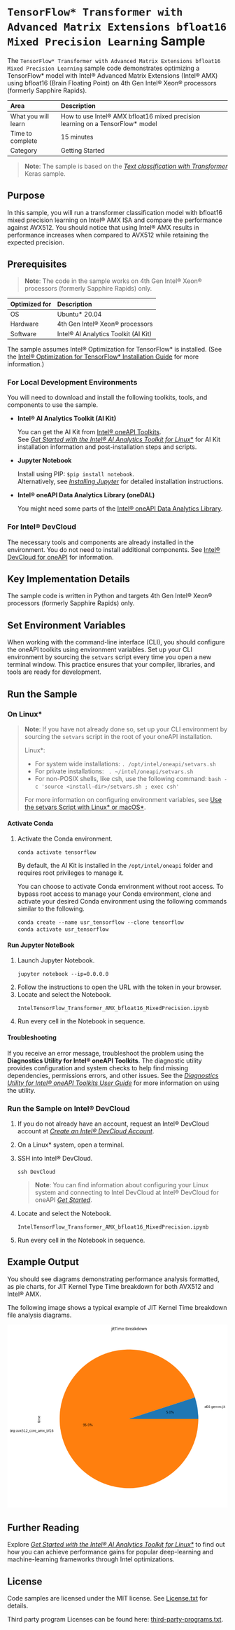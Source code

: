 # `TensorFlow* Transformer with Advanced Matrix Extensions bfloat16 Mixed Precision Learning` Sample 

The `TensorFlow* Transformer with Advanced Matrix Extensions bfloat16 Mixed Precision Learning` sample code demonstrates optimizing a TensorFlow* model with Intel® Advanced Matrix Extensions (Intel® AMX) using bfloat16 (Brain Floating Point) on 4th Gen Intel® Xeon® processors (formerly Sapphire Rapids).

| Area                  | Description
|:---                   |:--
 What you will learn    | How to use Intel® AMX bfloat16 mixed precision learning on a TensorFlow* model
| Time to complete      | 15 minutes
| Category              | Getting Started

> **Note**: The sample is based on the [*Text classification with Transformer*](https://keras.io/examples/nlp/text_classification_with_transformer/) Keras sample.

## Purpose

In this sample, you will run a transformer classification model with bfloat16 mixed precision learning on Intel® AMX ISA and compare the performance against AVX512. You should notice that using Intel® AMX results in performance increases when compared to AVX512 while retaining the expected precision.

## Prerequisites

>**Note**: The code in the sample works on 4th Gen Intel® Xeon® processors (formerly Sapphire Rapids) only.

| Optimized for             | Description
|:---                       |:---
| OS                        | Ubuntu* 20.04
| Hardware                  | 4th Gen Intel® Xeon® processors
| Software                  | Intel® AI Analytics Toolkit (AI Kit)

The sample assumes Intel® Optimization for TensorFlow* is installed. (See the [Intel® Optimization for TensorFlow* Installation Guide](https://www.intel.com/content/www/us/en/developer/articles/guide/optimization-for-TensorFlow-installation-guide.html) for more information.)

### For Local Development Environments

You will need to download and install the following toolkits, tools, and components to use the sample.

- **Intel® AI Analytics Toolkit (AI Kit)**

  You can get the AI Kit from [Intel® oneAPI Toolkits](https://www.intel.com/content/www/us/en/developer/tools/oneapi/toolkits.html#analytics-kit). <br> See [*Get Started with the Intel® AI Analytics Toolkit for Linux**](https://www.intel.com/content/www/us/en/develop/documentation/get-started-with-ai-linux) for AI Kit installation information and post-installation steps and scripts.

- **Jupyter Notebook**

  Install using PIP: `$pip install notebook`. <br> Alternatively, see [*Installing Jupyter*](https://jupyter.org/install) for detailed installation instructions.


- **Intel® oneAPI Data Analytics Library (oneDAL)**

  You might need some parts of the [Intel® oneAPI Data Analytics Library](https://software.intel.com/content/www/us/en/develop/tools/oneapi/components/onedal.html).


### For Intel® DevCloud

The necessary tools and components are already installed in the environment. You do not need to install additional components. See [Intel® DevCloud for oneAPI](https://devcloud.intel.com/oneapi/get_started/) for information.


## Key Implementation Details

The sample code is written in Python and targets 4th Gen Intel® Xeon® processors (formerly Sapphire Rapids) only.

## Set Environment Variables

When working with the command-line interface (CLI), you should configure the oneAPI toolkits using environment variables. Set up your CLI environment by sourcing the `setvars` script every time you open a new terminal window. This practice ensures that your compiler, libraries, and tools are ready for development.

## Run the Sample

### On Linux*

> **Note**: If you have not already done so, set up your CLI
> environment by sourcing  the `setvars` script in the root of your oneAPI installation.
>
> Linux*:
> - For system wide installations: `. /opt/intel/oneapi/setvars.sh`
> - For private installations: ` . ~/intel/oneapi/setvars.sh`
> - For non-POSIX shells, like csh, use the following command: `bash -c 'source <install-dir>/setvars.sh ; exec csh'`
>
> For more information on configuring environment variables, see [Use the setvars Script with Linux* or macOS*](https://www.intel.com/content/www/us/en/develop/documentation/oneapi-programming-guide/top/oneapi-development-environment-setup/use-the-setvars-script-with-linux-or-macos.html).

#### Activate Conda

1. Activate the Conda environment.
    ```
    conda activate tensorflow
    ```
   By default, the AI Kit is installed in the `/opt/intel/oneapi` folder and requires root privileges to manage it.

   You can choose to activate Conda environment without root access. To bypass root access to manage your Conda environment, clone and activate your desired Conda environment using the following commands similar to the following.

   ```
   conda create --name usr_tensorflow --clone tensorflow
   conda activate usr_tensorflow
   ```

#### Run Jupyter NoteBook

1. Launch Jupyter Notebook.
   ```
   jupyter notebook --ip=0.0.0.0
   ```
2. Follow the instructions to open the URL with the token in your browser.
3. Locate and select the Notebook.
   ```
   IntelTensorFlow_Transformer_AMX_bfloat16_MixedPrecision.ipynb
   ```
4. Run every cell in the Notebook in sequence.

#### Troubleshooting

If you receive an error message, troubleshoot the problem using the **Diagnostics Utility for Intel® oneAPI Toolkits**. The diagnostic utility provides configuration and system checks to help find missing dependencies, permissions errors, and other issues. See the *[Diagnostics Utility for Intel® oneAPI Toolkits User Guide](https://www.intel.com/content/www/us/en/develop/documentation/diagnostic-utility-user-guide/top.html)* for more information on using the utility.

### Run the Sample on Intel® DevCloud

1. If you do not already have an account, request an Intel® DevCloud account at [*Create an Intel® DevCloud Account*](https://intelsoftwaresites.secure.force.com/DevCloud/oneapi).
2. On a Linux* system, open a terminal.
3. SSH into Intel® DevCloud.
   ```
   ssh DevCloud
   ```
   > **Note**: You can find information about configuring your Linux system and connecting to Intel DevCloud at Intel® DevCloud for oneAPI *[Get Started](https://devcloud.intel.com/oneapi/get_started)*.

4. Locate and select the Notebook.
   ```
   IntelTensorFlow_Transformer_AMX_bfloat16_MixedPrecision.ipynb
   ```
5. Run every cell in the Notebook in sequence.


## Example Output

You should see diagrams demonstrating performance analysis formatted, as pie charts, for JIT Kernel Type Time breakdown for both AVX512 and Intel® AMX.

The following image shows a typical example of JIT Kernel Time breakdown file analysis diagrams.

![jit pie chart](images/jit_breakdown_pie.png)

## Further Reading

Explore *[Get Started with the Intel® AI Analytics Toolkit for Linux*](https://www.intel.com/content/www/us/en/develop/documentation/get-started-with-ai-linux/top.html)* to find out how you can achieve performance gains for popular deep-learning and machine-learning frameworks through Intel optimizations.

## License

Code samples are licensed under the MIT license. See [License.txt](https://github.com/oneapi-src/oneAPI-samples/blob/master/License.txt)
for details.

Third party program Licenses can be found here: [third-party-programs.txt](https://github.com/oneapi-src/oneAPI-samples/blob/master/third-party-programs.txt).